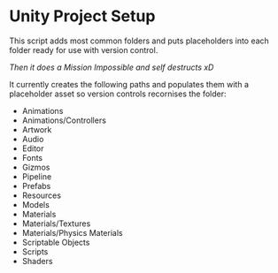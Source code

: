 # Unity Project Setup
This script adds most common folders and puts placeholders into each folder ready for use with version control. 

*Then it does a Mission Impossible and self destructs xD*

It currently creates the following paths and populates them with a placeholder asset so version controls recornises the folder:
- Animations
- Animations/Controllers
- Artwork
- Audio
- Editor
- Fonts
- Gizmos
- Pipeline
- Prefabs
- Resources
- Models
- Materials
- Materials/Textures
- Materials/Physics Materials
- Scriptable Objects
- Scripts
- Shaders
